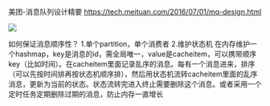 美团-消息队列设计精要
https://tech.meituan.com/2016/07/01/mq-design.html

![](Pasted%20image%2020240125150414.png)

如何保证消息顺序性？
1.单个partition，单个消费者
2.维护状态机
在内存维护一个hashmap，key是消息的id，需全局唯一，value是cacheitem，可以携带顺序key（比如时间）。在cacheitem里面记录乱序的消息。每有一个消息进来，排序（可以先按时间排再按状态机顺序排），然后用状态机流转cacheitem里面的乱序消息，更新为当前的状态。状态流转完进入终止需要删除这个消息。或者采用一个定时任务定期删除过期的消息，防止内存一直增长